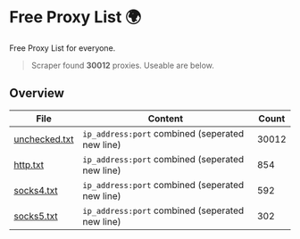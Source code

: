 
# Free Proxy List 🌍

Free Proxy List for everyone.
> Scraper found **30012** proxies. Useable are below.

## Overview

|File|Content|Count|
|----|-------|-----|
|[unchecked.txt](https://raw.githubusercontent.com/yemixzy/proxy-list/main/proxies/unchecked.txt)|`ip_address:port` combined (seperated new line)|30012|
|[http.txt](https://raw.githubusercontent.com/yemixzy/proxy-list/main/proxies/http.txt)|`ip_address:port` combined (seperated new line)|854|
|[socks4.txt](https://raw.githubusercontent.com/yemixzy/proxy-list/main/proxies/socks4.txt)|`ip_address:port` combined (seperated new line)|592|
|[socks5.txt](https://raw.githubusercontent.com/yemixzy/proxy-list/main/proxies/socks5.txt)|`ip_address:port` combined (seperated new line)|302|

